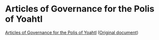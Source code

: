 # Articles of Governance for the Polis of Yoahtl

[Articles of Governance for the Polis of Yoahtl](/storage/constitution/Articles-of-Governance-for-the-Polis-of-Yoahtl.pdf) ([Original document](https://docs.google.com/document/d/1pe4ttlagsqDlWy09veh0zr6J4I4zrgvEUuiNsJsYH0k/edit))